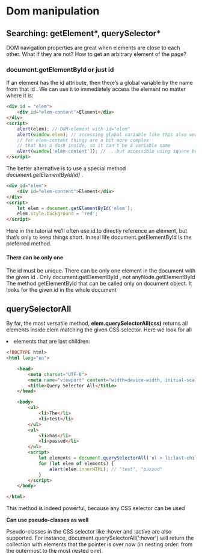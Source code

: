 # Dom manipulation
  
## Searching: getElement*, querySelector*

DOM navigation properties are great when elements are close to each other.
What if they are not? How to get an arbitrary element of the page?

### **document.getElementById or just id**

If an element has the id attribute, then there’s a global variable by the name from that id .
We can use it to immediately access the element no matter where it is:

``` html
<div id = "elem">
    <div id="elem-content">Element</div>
</div>
<script>
    alert(elem); // DOM-element with id="elem"
    alert(window.elem); // accessing global variable like this also works
    // for elem-content things are a bit more complex
    // that has a dash inside, so it can't be a variable name
    alert(window['elem-content']); // ...but accessible using square brackets [...]
</script>
```

The better alternative is to use a special method *document.getElementById(id)* .

``` html
<div id="elem">
    <div id="elem-content">Element</div>
</div>
<script>
    let elem = document.getElementById('elem');
    elem.style.background = 'red';
</script>
```

Here in the tutorial we’ll often use id to directly reference an element, but that’s
only to keep things short. In real life document.getElementById is the preferred method.

#### There can be only one

The id must be unique. There can be only one element in the document with the given id .
Only document.getElementById , not anyNode.getElementById
The method getElementById that can be called only on document object. It looks for the given id in the whole document

## querySelectorAll

By far, the most versatile method, **elem.querySelectorAll(css)** returns all elements inside elem matching the given CSS selector.
Here we look for all <li> elements that are last children:

``` html
<!DOCTYPE html>
<html lang="en">

    <head>
        <meta charset="UTF-8">
        <meta name="viewport" content="width=device-width, initial-scale=1.0">
        <title>Query Selector All</title>
    </head>

    <body>
        <ul>
            <li>The</li>
            <li>test</li>
        </ul>
        <ul>
            <li>has</li>
            <li>passed</li>
        </ul>
        <script>
            let elements = document.querySelectorAll('ul > li:last-child');
            for (let elem of elements) {
                alert(elem.innerHTML); // "test", "passed"
            }
        </script>
    </body>

</html>
```

This method is indeed powerful, because any CSS selector can be used

**Can use pseudo-classes as well**

Pseudo-classes in the CSS selector like :hover and :active are also supported. For instance, document.querySelectorAll(':hover') will return the collection with elements that the pointer is over now (in nesting
order: from the outermost <html> to the most nested one).
